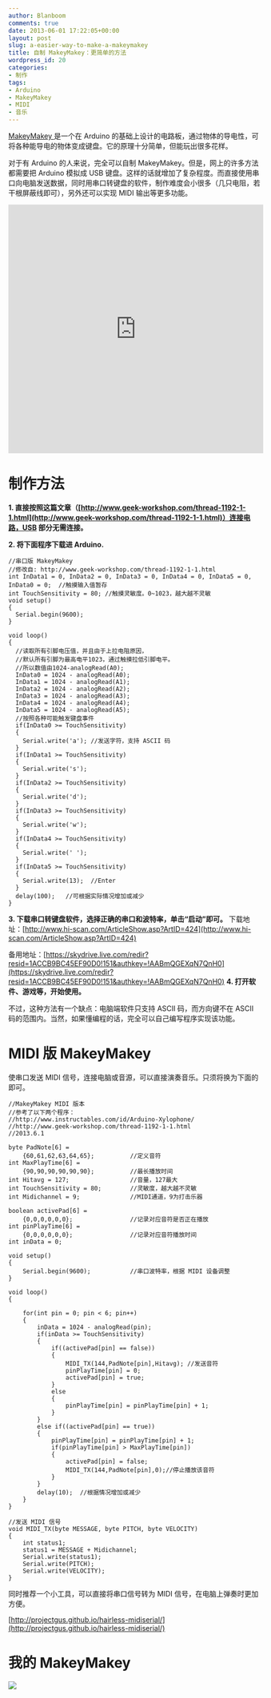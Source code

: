 ```yaml
---
author: Blanboom
comments: true
date: 2013-06-01 17:22:05+00:00
layout: post
slug: a-easier-way-to-make-a-makeymakey
title: 自制 MakeyMakey：更简单的方法
wordpress_id: 20
categories:
- 制作
tags:
- Arduino
- MakeyMakey
- MIDI
- 音乐
---
```


[MakeyMakey ](http://makeymakey.com/)是一个在 Arduino 的基础上设计的电路板，通过物体的导电性，可将各种能导电的物体变成键盘。它的原理十分简单，但能玩出很多花样。


对于有 Arduino 的人来说，完全可以自制 MakeyMakey。但是，网上的许多方法都需要把 Arduino 模拟成 USB 键盘。这样的话就增加了复杂程度。而直接使用串口向电脑发送数据，同时用串口转键盘的软件，制作难度会小很多（几只电阻，若干根屏蔽线即可），另外还可以实现 MIDI 输出等更多功能。

<iframe width="510" height="498" src="http://player.youku.com/embed/XNDE5MTcwNzg4" allowfullscreen="" frameborder="0"> </iframe>

<!-- more -->


# 制作方法


**1. 直接按照这篇文章（[http://www.geek-workshop.com/thread-1192-1-1.html](http://www.geek-workshop.com/thread-1192-1-1.html)）连接电路，USB 部分无需连接。**

**2. 将下面程序下载进 Arduino.**

    
    //串口版 MakeyMakey
    //修改自: http://www.geek-workshop.com/thread-1192-1-1.html
    int InData1 = 0, InData2 = 0, InData3 = 0, InData4 = 0, InData5 = 0, InData0 = 0;  //触摸输入值暂存
    int TouchSensitivity = 80; //触摸灵敏度。0~1023，越大越不灵敏
    void setup()
    {
      Serial.begin(9600);
    }
    
    void loop()
    {
      //读取所有引脚电压值，并且由于上拉电阻原因，
      //默认所有引脚为最高电平1023，通过触摸拉低引脚电平。
      //所以数值由1024-analogRead(A0);
      InData0 = 1024 - analogRead(A0);                
      InData1 = 1024 - analogRead(A1);
      InData2 = 1024 - analogRead(A2);
      InData3 = 1024 - analogRead(A3);
      InData4 = 1024 - analogRead(A4);
      InData5 = 1024 - analogRead(A5);
      //按照各种可能触发键盘事件
      if(InData0 >= TouchSensitivity)
      {
        Serial.write('a'); //发送字符，支持 ASCII 码
      }
      if(InData1 >= TouchSensitivity)
      {
        Serial.write('s');  
      }
      if(InData2 >= TouchSensitivity)
      {
        Serial.write('d');  
      }
      if(InData3 >= TouchSensitivity)
      {
        Serial.write('w');  
      }
      if(InData4 >= TouchSensitivity)
      {
        Serial.write(' ');  
      }
      if(InData5 >= TouchSensitivity)
      {
        Serial.write(13);  //Enter
      }
      delay(100);   //可根据实际情况增加或减少
    }


**3. 下载串口转键盘软件，选择正确的串口和波特率，单击“启动”即可。**
下载地址：[http://www.hi-scan.com/ArticleShow.asp?ArtID=424](http://www.hi-scan.com/ArticleShow.asp?ArtID=424)

备用地址：[https://skydrive.live.com/redir?resid=1ACCB9BC45EF90D0!151&authkey=!AABmQGEXqN7QnH0](https://skydrive.live.com/redir?resid=1ACCB9BC45EF90D0!151&authkey=!AABmQGEXqN7QnH0)
**4. 打开软件、游戏等，开始使用。**

不过，这种方法有一个缺点：电脑端软件只支持 ASCII 码，而方向键不在 ASCII 码的范围内。当然，如果懂编程的话，完全可以自己编写程序实现该功能。


# MIDI 版 MakeyMakey


使串口发送 MIDI 信号，连接电脑或音源，可以直接演奏音乐。只须将换为下面的即可。

    
    //MakeyMakey MIDI 版本
    //参考了以下两个程序：
    //http://www.instructables.com/id/Arduino-Xylophone/
    //http://www.geek-workshop.com/thread-1192-1-1.html
    //2013.6.1
    
    byte PadNote[6] =
    	{60,61,62,63,64,65};          //定义音符
    int MaxPlayTime[6] = 
    	{90,90,90,90,90,90};          //最长播放时间
    int Hitavg = 127;                 //音量，127最大
    int TouchSensitivity = 80;        //灵敏度，越大越不灵敏
    int Midichannel = 9;              //MIDI通道，9为打击乐器
    
    boolean activePad[6] = 
    	{0,0,0,0,0,0};                //记录对应音符是否正在播放
    int pinPlayTime[6] =
    	{0,0,0,0,0,0};                //记录对应音符播放时间
    int inData = 0;	              
    
    void setup()
    {
    	Serial.begin(9600);			  //串口波特率，根据 MIDI 设备调整
    }
    
    void loop()
    {
    
    	for(int pin = 0; pin < 6; pin++)  
    	{
    		inData = 1024 - analogRead(pin);
    		if(inData >= TouchSensitivity)
    		{
    			if((activePad[pin] == false))
    			{
    				MIDI_TX(144,PadNote[pin],Hitavg); //发送音符
    				pinPlayTime[pin] = 0;
    				activePad[pin] = true;
    			}
    			else
    			{
    				pinPlayTime[pin] = pinPlayTime[pin] + 1;
    			}
    		}
    		else if((activePad[pin] == true))
    		{
    			pinPlayTime[pin] = pinPlayTime[pin] + 1;
    			if(pinPlayTime[pin] > MaxPlayTime[pin])
    			{
    				activePad[pin] = false;
    				MIDI_TX(144,PadNote[pin],0);//停止播放该音符
    			}
    		}
    		delay(10);  //根据情况增加或减少
    	}
    }
    
    //发送 MIDI 信号
    void MIDI_TX(byte MESSAGE, byte PITCH, byte VELOCITY)
    {
    	int status1;
    	status1 = MESSAGE + Midichannel;
    	Serial.write(status1);
    	Serial.write(PITCH);
    	Serial.write(VELOCITY);
    }


同时推荐一个小工具，可以直接将串口信号转为 MIDI 信号，在电脑上弹奏时更加方便。

[http://projectgus.github.io/hairless-midiserial/](http://projectgus.github.io/hairless-midiserial/)


# 我的 MakeyMakey


![](http://blanboom.org/images/2013/06/makey.jpg)
